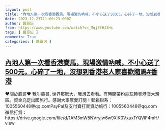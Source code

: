 ```yaml
---
layout: post
title: "內地人第一次看香港賽馬，現場激情吶喊，不小心送了500元，心碎了一地，沒想到香港老人家喜歡賭馬#香港"
date: 2023-12-23T11:00:23.000Z
author: 趣哥記
from: https://www.youtube.com/watch?v=_MqjEfHJ3Hs
tags: [ 趣哥记 ]
comments: True
categories: [ 趣哥记 ]
---
```

<!--1703329223000-->
[內地人第一次看香港賽馬，現場激情吶喊，不小心送了500元，心碎了一地，沒想到香港老人家喜歡賭馬#香港](https://www.youtube.com/watch?v=_MqjEfHJ3Hs)
------

<div>
♥關於趣哥♥ 我叫趣哥, 世界那麽大，我想去看看。有時間帶粉絲玩轉粵港澳大灣區。資金充足出國旅行。感謝大家厚愛訂閱！郵箱聯系：1005560448@qq.comPayPaI及支付寶打賞資助旅行：1005560448@qq.com微信打賞：https://drive.google.com/file/d/1AM3mW5NVryjw6w9XiK0Vxux1YQVlF4mH/view
</div>
